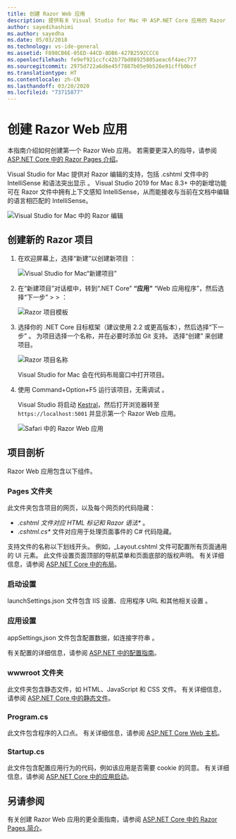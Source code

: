 ```yaml
---
title: 创建 Razor Web 应用
description: 提供有关 Visual Studio for Mac 中 ASP.NET Core 应用的 Razor 支持的信息。
author: sayedihashimi
ms.author: sayedha
ms.date: 05/03/2018
ms.technology: vs-ide-general
ms.assetid: F898CB6E-05ED-44CD-8DB6-427B2592CCC6
ms.openlocfilehash: fe9ef921ccfc42b77bd08925805aeac6f4aec777
ms.sourcegitcommit: 2975d722a6d6e45f7887b05e9b526e91cffb0bcf
ms.translationtype: HT
ms.contentlocale: zh-CN
ms.lasthandoff: 03/20/2020
ms.locfileid: "73715877"
---
```

# <a name="create-razor-web-apps"></a>创建 Razor Web 应用

本指南介绍如何创建第一个 Razor Web 应用。 若需要更深入的指导，请参阅 [ASP.NET Core 中的 Razor Pages 介绍](/aspnet/core/razor-pages/index)。

Visual Studio for Mac 提供对 Razor 编辑的支持，包括 .cshtml 文件中的 IntelliSense 和语法突出显示  。 Visual Studio 2019 for Mac 8.3+ 中的新增功能可在 Razor 文件中拥有上下文感知 IntelliSense，从而能接收与当前在文档中编辑的语言相匹配的 IntelliSense。

![Visual Studio for Mac 中的 Razor 编辑](media/razor-2019.png)

## <a name="creating-a-new-razor-project"></a>创建新的 Razor 项目

1. 在欢迎屏幕上，选择“新建”以创建新项目  ：

   ![Visual Studio for Mac“新建项目”](media/razor-new.png)
1. 在“新建项目”对话框中，转到“.NET Core” **“应用”** “Web 应用程序”，然后选择“下一步”   >    >    ：

   ![Razor 项目模板](media/razor-new-project1.png)
1. 选择你的 .NET Core 目标框架（建议使用 2.2 或更高版本），然后选择“下一步”  。 为项目选择一个名称，并在必要时添加 Git 支持。 选择“创建”  来创建项目。

   ![Razor 项目名称](media/razor-new-project2.png)

   Visual Studio for Mac 会在代码布局窗口中打开项目。
1. 使用 Command+Option+F5 运行该项目，无需调试  。

   Visual Studio 将启动 [Kestral](/aspnet/core/fundamentals/servers/kestrel)，然后打开浏览器转至 `https://localhost:5001` 并显示第一个 Razor Web 应用。

   ![Safari 中的 Razor Web 应用](media/razor-webapp.png)

## <a name="project-anatomy"></a>项目剖析

Razor Web 应用包含以下组件。

### <a name="pages-folder"></a>Pages 文件夹

此文件夹包含项目的网页，以及每个网页的代码隐藏：
   - *.cshtml 文件对应 HTML 标记和 Razor 语法\** 。
   - *.cshtml.cs\** 文件对应用于处理页面事件的 C# 代码隐藏。

支持文件的名称以下划线开头。 例如，_Layout.cshtml 文件可配置所有页面通用的 UI 元素。 此文件设置页面顶部的导航菜单和页面底部的版权声明。 有关详细信息，请参阅 [ASP.NET Core 中的布局](/aspnet/core/mvc/views/layout)。

### <a name="launch-settings"></a>启动设置

launchSettings.json 文件包含 IIS 设置、应用程序 URL 和其他相关设置  。

### <a name="app-settings"></a>应用设置

appSettings,json 文件包含配置数据，如连接字符串  。

有关配置的详细信息，请参阅 [ASP.NET 中的配置指南](/aspnet/core/fundamentals/configuration/index)。

### <a name="wwwroot-folder"></a>wwwroot 文件夹

此文件夹包含静态文件，如 HTML、JavaScript 和 CSS 文件。 有关详细信息，请参阅 [ASP.NET Core 中的静态文件](/aspnet/core/fundamentals/static-files)。

### <a name="programcs"></a>Program.cs

此文件包含程序的入口点。 有关详细信息，请参阅 [ASP.NET Core Web 主机](/aspnet/core/fundamentals/host/web-host)。

### <a name="startupcs"></a>Startup.cs

此文件包含配置应用行为的代码，例如该应用是否需要 cookie 的同意。 有关详细信息，请参阅 [ASP.NET Core 中的应用启动](/aspnet/core/fundamentals/startup)。

## <a name="see-also"></a>另请参阅

有关创建 Razor Web 应用的更全面指南，请参阅 [ASP.NET Core 中的 Razor Pages 简介](/aspnet/core/razor-pages/index)。
